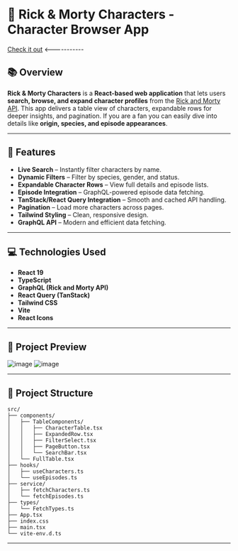 # 🧪 Rick & Morty Characters - Character Browser App

[Check it out](https://caiko.github.io/rick-and-morty-characters/) <-----------

## 📚 Overview

**Rick & Morty Characters** is a **React-based web application** that lets users **search, browse, and expand character profiles** from the [Rick and Morty API](https://rickandmortyapi.com). This app delivers a table view of characters, expandable rows for deeper insights, and pagination. If you are a fan you can easily dive into details like **origin, species, and episode appearances**.

---

## 🚀 Features

-  **Live Search** – Instantly filter characters by name.
-  **Dynamic Filters** – Filter by species, gender, and status.
-  **Expandable Character Rows** – View full details and episode lists.
-  **Episode Integration** – GraphQL-powered episode data fetching.
-  **TanStack/React Query Integration** – Smooth and cached API handling.
-  **Pagination** – Load more characters across pages.
-  **Tailwind Styling** – Clean, responsive design.
-  **GraphQL API** – Modern and efficient data fetching.

---

## 💻 Technologies Used

- **React 19**
- **TypeScript**
- **GraphQL (Rick and Morty API)**
- **React Query (TanStack)**
- **Tailwind CSS**
- **Vite**
- **React Icons**

---

## 📸 Project Preview

![image](https://github.com/user-attachments/assets/b61c72d8-19e6-414e-86eb-143c2fc810b0)
![image](https://github.com/user-attachments/assets/016b4eba-fe77-47e2-9cd5-0f4623c6aa7f)



---

## 📂 Project Structure

```
src/
├── components/
│   ├── TableComponents/
│   │   ├── CharacterTable.tsx
│   │   ├── ExpandedRow.tsx
│   │   ├── FilterSelect.tsx
│   │   ├── PageButton.tsx
│   │   └── SearchBar.tsx
│   └── FullTable.tsx
├── hooks/
│   ├── useCharacters.ts
│   └── useEpisodes.ts
├── service/
│   ├── fetchCharacters.ts
│   └── fetchEpisodes.ts
├── types/
│   └── FetchTypes.ts
├── App.tsx
├── index.css
├── main.tsx
└── vite-env.d.ts
```

---


